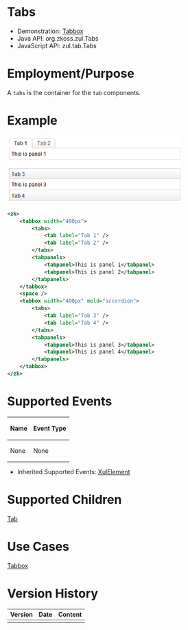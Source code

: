 

# Tabs

- Demonstration: [Tabbox](http://www.zkoss.org/zkdemo/tabbox)
- Java API: <javadoc>org.zkoss.zul.Tabs</javadoc>
- JavaScript API: <javadoc directory="jsdoc">zul.tab.Tabs</javadoc>


# Employment/Purpose

A `tabs` is the container for the `tab` components.

# Example

![](/zk_component_ref/images/ZKComRef_Containers_Tabs.PNG)

```xml
<zk>
    <tabbox width="400px">
        <tabs>
            <tab label="Tab 1" />
            <tab label="Tab 2" />
        </tabs>
        <tabpanels>
            <tabpanel>This is panel 1</tabpanel>
            <tabpanel>This is panel 2</tabpanel>
        </tabpanels>
    </tabbox>
    <space />
    <tabbox width="400px" mold="accordion">
        <tabs>
            <tab label="Tab 3" />
            <tab label="Tab 4" />
        </tabs>
        <tabpanels>
            <tabpanel>This is panel 3</tabpanel>
            <tabpanel>This is panel 4</tabpanel>
        </tabpanels>
    </tabbox>
</zk>
```

# Supported Events

<table>
<thead>
<tr class="header">
<th><center>
<p>Name</p>
</center></th>
<th><center>
<p>Event Type</p>
</center></th>
</tr>
</thead>
<tbody>
<tr class="odd">
<td><p>None</p></td>
<td><p>None</p></td>
</tr>
</tbody>
</table>

- Inherited Supported Events: [
  XulElement]({{site.baseurl}}/zk_component_ref/base_components/xulelement#Supported_Events)

# Supported Children

[ Tab]({{site.baseurl}}/zk_component_ref/containers/tabbox/tab)

# Use Cases

[ Tabbox]({{site.baseurl}}/zk_component_ref/containers/tabbox#Use_Cases)

# Version History



| Version | Date | Content |
|---------|------|---------|
|         |      |         |


